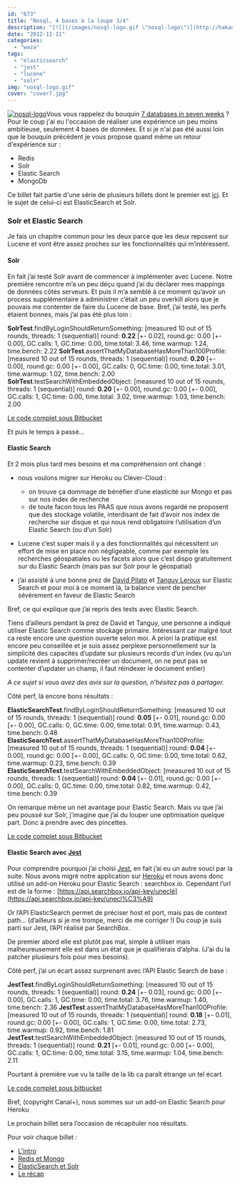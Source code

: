 ```yaml
---
id: "673"
title: "Nosql, 4 bases à la loupe 3/4"
description: "[![](/images/nosql-logo.gif \"nosql-logo\")](http://hakanai.free.fr/index.php/nosql-4-bases-a-la-loupe-14/nosql-logo/)Vous vous rappelez du bouquin [7 d..."
date: "2012-11-11"
categories: 
  - "waza"
tags: 
  - "elasticsearch"
  - "jest"
  - "lucene"
  - "solr"
img: "nosql-logo.gif"
cover: "cover7.jpg"
---
```


[![](/images/nosql-logo.gif "nosql-logo")](http://hakanai.free.fr/index.php/nosql-4-bases-a-la-loupe-14/nosql-logo/)Vous vous rappelez du bouquin [7 databases in seven weeks](http://pragprog.com/book/rwdata/seven-databases-in-seven-weeks) ? Pour le coup j'ai eu l'occasion de réaliser une expérience un peu moins ambitieuse, seulement 4 bases de données. Et si je n'ai pas été aussi loin que le bouquin précédent je vous propose quand même un retour d'expérience sur :

- Redis
- Solr
- Elastic Search
- MongoDb

Ce billet fait partie d'une série de plusieurs billets dont le premier est [ici](http://hakanai.free.fr/index.php/nosql-4-bases-a-la-loupe-14/ "Nosql, 4 bases à la loupe 1/4"). Et le sujet de celui-ci est ElasticSearch et Solr.

### Solr et Elastic Search

Je fais un chapitre commun pour les deux parce que les deux reposent sur Lucene et vont être assez proches sur les fonctionnalités qui m’intéressent.

#### Solr

En fait j’ai testé Solr avant de commencer à implémenter avec Lucene. Notre première rencontre m’a un peu déçu quand j’ai du déclarer mes mappings de données côtés serveurs. Et puis il m’a semblé à ce moment qu’avoir un process supplémentaire à administrer c’était un peu overkill alors que je pouvais me contenter de faire du Lucene de base. Bref, j’ai testé, les perfs étaient bonnes, mais j’ai pas été plus loin :

**SolrTest**.findByLoginShouldReturnSomething: \[measured 10 out of 15 rounds, threads: 1 (sequential)\] round: **0.22** \[+- 0.02\], round.gc: 0.00 \[+- 0.00\], GC.calls: 1, GC.time: 0.00, time.total: 3.46, time.warmup: 1.24, time.bench: 2.22 **SolrTest**.assertThatMyDatabaseHasMoreThan100Profile: \[measured 10 out of 15 rounds, threads: 1 (sequential)\] round: **0.20** \[+- 0.00\], round.gc: 0.00 \[+- 0.00\], GC.calls: 0, GC.time: 0.00, time.total: 3.01, time.warmup: 1.02, time.bench: 2.00 **SolrTest**.testSearchWithEmbeddedObject: \[measured 10 out of 15 rounds, threads: 1 (sequential)\] round: **0.20** \[+- 0.00\], round.gc: 0.00 \[+- 0.00\], GC.calls: 1, GC.time: 0.00, time.total: 3.02, time.warmup: 1.03, time.bench: 2.00

[Le code complet sous Bitbucket](https://bitbucket.org/hlassiege/nosql/src/821b12c7c105/src/test/java/com/sandbox/SolrTest.java?at=default)

Et puis le temps à passé...

#### Elastic Search

Et 2 mois plus tard mes besoins et ma compréhension ont changé :

- nous voulons migrer sur Heroku ou Clever-Cloud :
    - on trouve ça dommage de bénéfier d’une elasticité sur Mongo et pas sur nos index de recherche
    - de toute facon tous les PAAS que nous avons regardé ne proposent que des stockage volatile, interdisant de fait d’avoir nos index de recherche sur disque et qui nous rend obligatoire l’utilisation d’un Elastic Search (ou d’un Solr)

- Lucene c’est super mais il y a des fonctionnalités qui nécessitent un effort de mise en place non négligeable, comme par exemple les recherches géospatiales ou les facets alors que c’est dispo gratuitement sur du Elastic Search (mais pas sur Solr pour le géospatial)

- j’ai assisté à une bonne prez de [David Pilato](https://twitter.com/dadoonet) et [Tanguy Leroux](https://twitter.com/tlrx) sur Elastic Search et pour moi à ce moment là, la balance vient de pencher sévèrement en faveur de Elastic Search

Bref, ce qui explique que j’ai repris des tests avec Elastic Search.

Tiens d’ailleurs pendant la prez de David et Tanguy, une personne a indiqué utiliser Elastic Search comme stockage primaire. Intéressant car malgré tout ca reste encore une question ouverte selon moi. A priori la pratique est encore peu conseillée et je suis assez perplexe personnellement sur la simplicité des capacités d’update sur plusieurs records d’un index (vu qu’un update revient à supprimer/recréer un document, on ne peut pas se contenter d’updater un champ, il faut réindexer le document entier)

_A ce sujet si vous avez des avis sur la question, n’hésitez pas à partager._

Côté perf, là encore bons résultats :

**ElasticSearchTest**.findByLoginShouldReturnSomething: \[measured 10 out of 15 rounds, threads: 1 (sequential)\] round: **0.05** \[+- 0.01\], round.gc: 0.00 \[+- 0.00\], GC.calls: 0, GC.time: 0.00, time.total: 0.91, time.warmup: 0.43, time.bench: 0.48 **ElasticSearchTest**.assertThatMyDatabaseHasMoreThan100Profile: \[measured 10 out of 15 rounds, threads: 1 (sequential)\] round: **0.04** \[+- 0.00\], round.gc: 0.00 \[+- 0.00\], GC.calls: 0, GC.time: 0.00, time.total: 0.62, time.warmup: 0.23, time.bench: 0.39 **ElasticSearchTest**.testSearchWithEmbeddedObject: \[measured 10 out of 15 rounds, threads: 1 (sequential)\] round: **0.04** \[+- 0.01\], round.gc: 0.00 \[+- 0.00\], GC.calls: 0, GC.time: 0.00, time.total: 0.82, time.warmup: 0.42, time.bench: 0.39

On remarque même un net avantage pour Elastic Search. Mais vu que j’ai peu poussé sur Solr, j’imagine que j’ai du louper une optimisation quelque part. Donc à prendre avec des pincettes.

[Le code complet sous Bitbucket](https://bitbucket.org/hlassiege/nosql/src/821b12c7c105/src/test/java/com/sandbox/ElasticSearchTest.java?at=default)

#### Elastic Search avec [Jest](https://github.com/searchbox-io/Jest)

Pour comprendre pourquoi j’ai choisi [Jest](https://github.com/searchbox-io/Jest), en fait j’ai eu un autre souci par la suite. Nous avons migré notre application sur [Heroku](http://www.heroku.com/) et nous avons donc utilisé un add-on Heroku pour Elastic Search : searchbox.io. Cependant l’url est de la forme : [https://api.searchbox.io/api-key/uneclé](https://api.searchbox.io/api-key/unecl%C3%A9)

Or l’API ElasticSearch permet de préciser host et port, mais pas de context path... (d’ailleurs si je me trompe, merci de me corriger !) [](https://api.searchbox.io/api-key/une)Du coup je suis parti sur Jest, l’API réalisé par SearchBox.

De premier abord elle est plutôt pas mal, simple à utiliser mais malheureusement elle est dans un état que je qualifierais d’alpha. (J’ai du la patcher plusieurs fois pour mes besoins).

Côté perf, j’ai un écart assez surprenant avec l’API Elastic Search de base :

**JestTest**.findByLoginShouldReturnSomething: \[measured 10 out of 15 rounds, threads: 1 (sequential)\] round: **0.24** \[+- 0.03\], round.gc: 0.00 \[+- 0.00\], GC.calls: 1, GC.time: 0.00, time.total: 3.76, time.warmup: 1.40, time.bench: 2.36 **JestTest**.assertThatMyDatabaseHasMoreThan100Profile: \[measured 10 out of 15 rounds, threads: 1 (sequential)\] round: **0.18** \[+- 0.01\], round.gc: 0.00 \[+- 0.00\], GC.calls: 1, GC.time: 0.00, time.total: 2.73, time.warmup: 0.92, time.bench: 1.81 **JestTest**.testSearchWithEmbeddedObject: \[measured 10 out of 15 rounds, threads: 1 (sequential)\] round: **0.21** \[+- 0.01\], round.gc: 0.00 \[+- 0.00\], GC.calls: 1, GC.time: 0.00, time.total: 3.15, time.warmup: 1.04, time.bench: 2.11

Pourtant à première vue vu la taille de la lib ca paraît étrange un tel écart.

[Le code complet sous bitbucket](https://bitbucket.org/hlassiege/nosql/src/821b12c7c105/src/test/java/com/sandbox/JestTest.java?at=default)

Bref, (copyright Canal+), nous sommes sur un add-on Elastic Search pour Heroku

Le prochain billet sera l’occasion de récapituler nos résultats.

Pour voir chaque billet :

- [L'intro](http://hakanai.free.fr/index.php/nosql-4-bases-a-la-loupe-14/ "Nosql, 4 bases à la loupe 1/4")
- [Redis et Mongo](http://hakanai.free.fr/index.php/nosql-4-bases-a-la-loupe-24/ "Nosql, 4 bases à la loupe 2/4")
- [ElasticSearch et Solr](http://hakanai.free.fr/index.php/nosql-4-bases-a-la-loupe-34/ "Nosql, 4 bases à la loupe 3/4")
- [Le récap](http://hakanai.free.fr/index.php/nosql-4-bases-a-la-loupe-44/)
